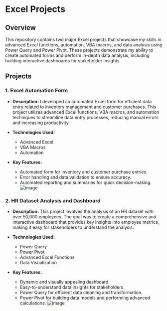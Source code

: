 # Excel Projects

## Overview
This repository contains two major Excel projects that showcase my skills in advanced Excel functions, automation, VBA macros, and data analysis using Power Query and Power Pivot. These projects demonstrate my ability to create automated forms and perform in-depth data analysis, including building interactive dashboards for stakeholder insights.

## Projects

### 1. Excel Automation Form
- **Description:** 
  I developed an automated Excel form for efficient data entry related to inventory management and customer purchases. This project utilizes advanced Excel functions, VBA macros, and automation techniques to streamline data entry processes, reducing manual errors and increasing productivity.
  
- **Technologies Used:**
  - Advanced Excel
  - VBA Macros
  - Automation

- **Key Features:**
  - Automated form for inventory and customer purchase entries.
  - Error handling and data validation to ensure accuracy.
  - Automated reporting and summaries for quick decision-making.
![image](https://github.com/user-attachments/assets/ec148b90-9fff-4722-b515-de8832b952a9)


### 2. HR Dataset Analysis and Dashboard
- **Description:** 
  This project involves the analysis of an HR dataset with over 50,000 employees. The goal was to create a comprehensive and interactive dashboard that provides key insights into employee metrics, making it easy for stakeholders to understand the analysis.
  
- **Technologies Used:**
  - Power Query
  - Power Pivot
  - Advanced Excel Functions
  - Data Visualization

- **Key Features:**
  - Dynamic and visually appealing dashboard.
  - Easy-to-understand data insights for stakeholders.
  - Power Query for efficient data cleaning and transformation.
  - Power Pivot for building data models and performing advanced calculations.
![image](https://github.com/user-attachments/assets/81f98e0e-971b-4ebe-83cf-9a1a46a2d063)
